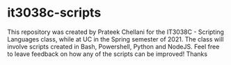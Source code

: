 # it3038c-scripts
 This repository was created by Prateek Chellani for the IT3038C - Scripting Languages class, while at UC in the Spring semester of 2021. 
 The class will involve scripts created in Bash, Powershell, Python and NodeJS. 
 Feel free to leave feedback on how any of the scripts can be improved!
 Thanks
